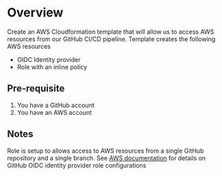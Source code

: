 # Overview
Create an AWS Cloudformation template that will allow us to access AWS resources from
our GitHub CI/CD pipeline. Template creates the following AWS resources
- OIDC Identity provider
- Role with an inline policy


## Pre-requisite
1. You have a GitHub account
2. You have an AWS account

## Notes
Role is setup to allows access to AWS resources from a single GitHub repository and a 
single branch. See [AWS documentation](https://docs.aws.amazon.com/IAM/latest/UserGuide/id_roles_create_for-idp_oidc.html#idp_oidc_Create_GitHub) 
for details on GitHub OIDC identity provider role configurations

